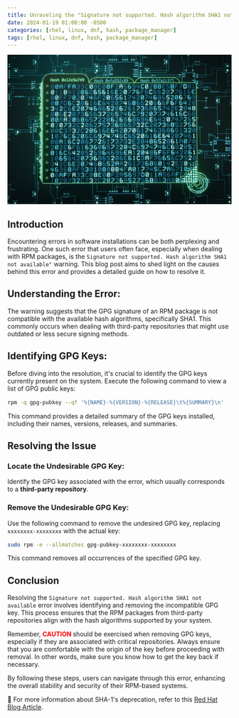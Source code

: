 ```yaml
---
title: Unraveling the "Signature not supported. Hash algorithm SHA1 not available" Error
date: 2024-01-19 01:00:00 -0500
categories: [rhel, linux, dnf, hash, package_manager]
tags: [rhel, linux, dnf, hash, package_manager]
---
```


![Signature not supported. Hash algorithm SHA1 not available](/assets/img/posts/2024/signature_not_supported/signature_not_supported.jpg)


## Introduction

Encountering errors in  software installations can be both perplexing and frustrating. One such error that users often face, especially when dealing with RPM packages, is the `Signature not supported. Hash algorithm SHA1 not available"` warning. This blog post aims to shed light on the causes behind this error and provides a detailed guide on how to resolve it.

## Understanding the Error:

The warning suggests that the GPG signature of an RPM package is not compatible with the available hash algorithms, specifically SHA1. This commonly occurs when dealing with third-party repositories that might use outdated or less secure signing methods.

## Identifying GPG Keys:

Before diving into the resolution, it's crucial to identify the GPG keys currently present on the system. Execute the following command to view a list of GPG public keys:

```bash
rpm -q gpg-pubkey --qf '%{NAME}-%{VERSION}-%{RELEASE}\t%{SUMMARY}\n'
```

This command provides a detailed summary of the GPG keys installed, including their names, versions, releases, and summaries.

## Resolving the Issue

### Locate the Undesirable GPG Key:
Identify the GPG key associated with the error, which usually corresponds to a **third-party repository**.

### Remove the Undesirable GPG Key:
Use the following command to remove the undesired GPG key, replacing `xxxxxxxx-xxxxxxxx` with the actual key:


```bash
sudo rpm -e --allmatches gpg-pubkey-xxxxxxxx-xxxxxxxx
```
This command removes all occurrences of the specified GPG key.

## Conclusion

Resolving the `Signature not supported. Hash algorithm SHA1 not available` error involves identifying and removing the incompatible GPG key. This process ensures that the RPM packages from third-party repositories align with the hash algorithms supported by your system.

Remember, **<span style="color: red;">CAUTION </span>** should be exercised when removing GPG keys, especially if they are associated with critical repositories. Always ensure that you are comfortable with the origin of the key before proceeding with removal. In other words, make sure you know how to get the key back if necessary.

By following these steps, users can navigate through this error, enhancing the overall stability and security of their RPM-based systems.


📝 For more information about SHA-1's deprecation, refer to this [Red Hat Blog Article](https://www.redhat.com/en/blog/rhel-security-sha-1-package-signatures-distrusted-rhel-9).


